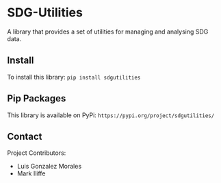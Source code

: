 # SDG-Utilities
A library that provides a set of utilities for managing and analysing SDG data. 

## Install
To install this library:
`pip install sdgutilities`

## Pip Packages
This library is available on PyPi:
`https://pypi.org/project/sdgutilities/`

## Contact

Project Contributors:
- Luis Gonzalez Morales
- Mark Iliffe
